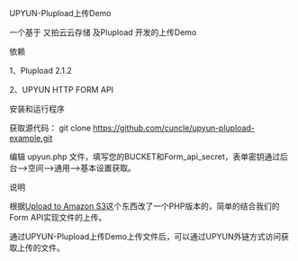 UPYUN-Plupload上传Demo

一个基于 又拍云云存储 及Plupload 开发的上传Demo

依赖

1、Plupload 2.1.2

2、UPYUN HTTP FORM API

安装和运行程序

获取源代码： git clone https://github.com/cuncle/upyun-plupload-example.git

编辑 upyun.php 文件，填写您的BUCKET和Form_api_secret，表单密钥通过后台——>空间——>通用——>基本设置获取。

说明

根据[Upload to Amazon S3](https://github.com/moxiecode/plupload/blob/master/examples/jquery/s3.php)这个东西改了一个PHP版本的，简单的结合我们的Form API实现文件的上传。

通过UPYUN-Plupload上传Demo上传文件后，可以通过UPYUN外链方式访问获取上传的文件。
